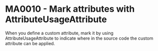 # MA0010 - Mark attributes with AttributeUsageAttribute

When you define a custom attribute, mark it by using AttributeUsageAttribute to indicate where in the source code the custom attribute can be applied.
